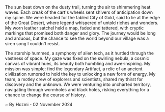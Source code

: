 
The sun beat down on the dusty trail, turning the air to shimmering heat waves.  Each creak of the cart's wheels sent shivers of anticipation down my spine.  We were headed for the fabled City of Gold, said to lie at the edge of the Great Desert, where legend whispered of untold riches and wonders.  My worn leather satchel held a map, faded and tattered, with cryptic markings that promised both danger and glory.  The journey would be long and arduous, but the chance to see the world beyond our village was a siren song I couldn't resist.

The starship hummed, a symphony of alien tech, as it hurtled through the vastness of space.  My gaze was fixed on the swirling nebula, a cosmic canvas of vibrant hues, its beauty both humbling and awe-inspiring.  My mission was simple: find the legendary Artifact, a relic of an ancient civilization rumored to hold the key to unlocking a new form of energy.  My team, a motley crew of explorers and scientists, shared my thirst for discovery and the unknown.  We were venturing into uncharted territory, navigating through wormholes and black holes, risking everything for a chance to change the course of history. 

~ By Hozmi - 02 November 2024
